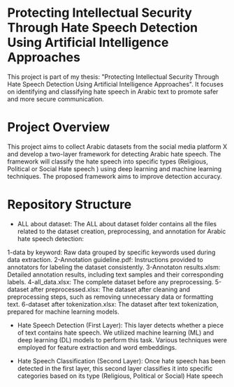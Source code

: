 # Protecting Intellectual Security Through Hate Speech Detection Using Artificial Intelligence Approaches 
This project is part of my thesis: "Protecting Intellectual Security Through Hate Speech Detection Using Artificial Intelligence Approaches". It focuses on identifying and classifying hate speech in Arabic text to promote safer and more secure communication.
# Project Overview
This project aims to collect Arabic datasets from the social media platform X and develop a two-layer framework for detecting Arabic hate speech. The framework will classify the hate speech into specific types (Religious, Political or Social Hate speech ) using deep learning and machine learning techniques. The proposed framework aims to improve detection accuracy.
# Repository Structure
* ALL about dataset:
The ALL about dataset folder contains all the files related to the dataset creation, preprocessing, and annotation for Arabic hate speech detection:

1-data by keyword: Raw data grouped by specific keywords used during data extraction.
2-Annotation guideline.pdf: Instructions provided to annotators for labeling the dataset consistently.
3-Annotaton results.xlsm: Detailed annotation results, including text samples and their corresponding labels.
4-all_data.xlsx: The complete dataset before any preprocessing.
5-dataset after preprocessed.xlsx: The dataset after cleaning and preprocessing steps, such as removing unnecessary data or formatting text.
6-dataset after tokenization.xlsx: The dataset after text tokenization, prepared for machine learning models.

* Hate Speech Detection (First Layer):
This layer detects whether a piece of text contains hate speech.
We utilized machine learning (ML) and deep learning (DL) models to perform this task. Various techniques were employed for feature extraction and word embeddings.

* Hate Speech Classification (Second Layer):
Once hate speech has been detected in the first layer, this second layer classifies it into specific categories based on its type (Religious, Political or Social) Hate speech

